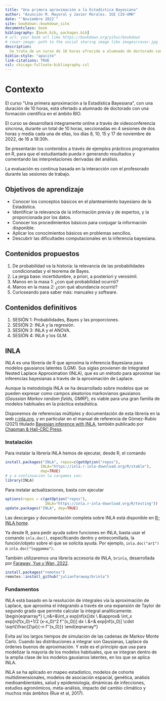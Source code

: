 ```yaml
--- 
title: "Una primera aproximación a la Estadística Bayesiana"
author: "Asunción M. Mayoral y Javier Morales. IUI CIO-UMH"
date: "`Noviembre 2022`"
site: bookdown::bookdown_site
documentclass: book
bibliography: [book.bib, packages.bib]
# url: your book url like https://bookdown.org/yihui/bookdown
# cover-image: path to the social sharing image like images/cover.jpg
description: 
  Se trata de un curso de 10 horas ofrecido a alumnado de doctorado con formación BIO.
biblio-style: "apacite"
link-citations: TRUE
csl: chicago-fullnote-bibliography.csl
---
```




# Contexto

El curso "Una primera aproximación a la Estadística Bayesiana", con una duración de 10 horas, está ofertado a alumnado de doctorado con una formación científica en el ámbito BIO. 

El curso se desarrollará íntegramente online a través de videoconferencia síncrona, durante un total de 10 horas, seccionadas en 4 sesiones de dos horas y media cada una de ellas, los días 8, 10, 15 y 17 de noviembre de 2022, de 16 a 18:30h.

Se presentarán los contenidos a través de ejemplos prácticos programados en R, para que el estudiantado pueda ir generando resultados y comentando las interpretaciones derivadas del análisis.

La evaluación es continua basada en la interacción con el profesorado durante las sesiones de trabajo.

## Objetivos de aprendizaje 

- Conocer los conceptos básicos en el planteamiento bayesiano de la Estadística.
- Identificar la relevancia de la información previa y de expertos, y la proporcionada por los datos.
- Conocer los procedimientos básicos para conjugar la información disponible.
- Aplicar los conocimientos básicos en problemas sencillos.
- Descubrir las dificultades computacionales en la inferencia bayesiana.


## Contenidos propuestos

1. De probabilidad va la historia: la relevancia de las probabilidades condicionadas y el teorema de Bayes.
1. La jerga base: incertidumbre, a priori, a posteriori y verosímil.
1. Manos en la masa 1: ¿con qué probabilidad ocurrió?
1. Manos en la masa 2: ¿con qué abundancia ocurrió?
1. Curioseando para saber más: manuales y software.

## Contenidos definitivos
1. SESIÓN 1: Probabilidades, Bayes y las proporciones. 
1. SESIÓN 2: INLA y la regresión.
1. SESIÓN 3: INLA y el ANOVA.
1. SESIÓN 4: INLA y los GLM.

## INLA
INLA es una librería de R que aproxima la inferencia Bayesiana para
modelos gausianos latentes (LGM). Sus siglas provienen de Integrated
Nested Laplace Approximation (INLA), que es un método para aproximar las
inferencias bayesianas a través de la aproximación de Laplace.

Aunque la metodología INLA se ha desarrollado sobre modelos que se
pueden expresar como campos aleatorios markovianos gausianos (*Gaussian
Markov random fields, GMRF*), es viable para una gran familia de modelos
habituales en la práctica estadística.

Disponemos de referencias múltiples y documentación de esta librería en
la web [r-inla.org](https://www.r-inla.org), y en particular en el
manual de referencia de Gómez-Rubio (2021) titulado [Bayesian inference
with INLA](https://becarioprecario.bitbucket.io/inla-gitbook/index.html),
también publicado por [Chapman & Hall-CRC
Press](https://www.routledge.com/Bayesian-inference-with-INLA/Gomez-Rubio/p/book/9781138039872).

### Instalación

Para instalar la librería INLA hemos de ejecutar, desde R, el comando


```r
install.packages("INLA", repos=c(getOption("repos"), 
                INLA="https://inla.r-inla-download.org/R/stable"), 
                dep=TRUE)
# y a continuación la cargamos con:
library(INLA)
```


Para instalar actualizaciones, basta con ejecutar


```r
options(repos = c(getOption("repos"), 
                  INLA="https://inla.r-inla-download.org/R/testing"))
update.packages("INLA", dep=TRUE)
```

Las descargas y documentación completa sobre INLA está disponible en
[R-INLA home](http://www.r-inla.org/home).

Ya desde R, para pedir ayuda sobre funciones en INLA, basta usar el
comando `inla.doc()`, especificando dentro y entrecomillada, la
función/objeto sobre el que se solicita ayuda. Por ejemplo,
`inla.doc("ar1")` o `inla.doc("loggamma")`.


También utilizaremos una librería accesoria de INLA, `brinla`,  desarrollada por [Faraway, Yue y Wan, 2022](https://rdrr.io/github/julianfaraway/brinla/).


```r
install.packages("remotes")
remotes::install_github("julianfaraway/brinla")
```

### Fundamentos

INLA está basado en la resolución de integrales vía la aproximación de
Laplace, que aproxima el integrando a través de una expansión de Taylor
de segundo grado que permite calcular la integral analíticamente.
\begin{eqnarray*}
I_n&=&\int_x exp[nf(x)]dx \\
&\approx& \int_x exp[n(f(x_0)+1/2 (x-x_0)^2 f''(x_0))] dx \\
&=& exp[nf(x_0)] \cdot \sqrt{\frac{2\pi}{-n f''(x_0)}}
\end{eqnarray*}

Evita así los largos tiempos de simulación de las cadenas de Markov
Monte Carlo. Cuando las distribuciones a integrar son Gausianas, Laplace
da órdenes buenos de aproximación. Y este es el principio que usa para
modelizar la mayoría de los modelos habituales, que se integran dentro
de la amplia clase de los modelos gausianos latentes, en los que se
aplica INLA.

INLA se ha aplicado en mapeo estadístico, modelos de cohorte
multidimensionales, modelos de asociación espacial, genética, análisis
medioambientales, salud y epidemiología, dinámicas de infecciones,
estudios agronómicos, meta-análisis, impacto del cambio climático y
muchos más ámbitos (Rue et al, 2017).



